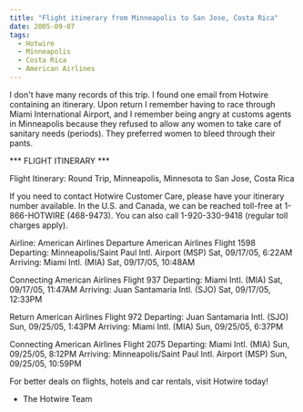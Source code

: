 ```yaml
---
title: "Flight itinerary from Minneapolis to San Jose, Costa Rica"
date: 2005-09-07
tags:
  - Hotwire
  - Minneapolis
  - Costa Rica
  - American Airlines
---
```

I don't have many records of this trip. I found one email from Hotwire containing an itinerary. Upon return I remember having to race through Miami International Airport, and I remember being angry at customs agents in Minneapolis because they refused to allow any women to take care of sanitary needs (periods). They preferred women to bleed through their pants.

*** FLIGHT ITINERARY ***

Flight Itinerary: Round Trip, Minneapolis, Minnesota to San Jose, Costa
Rica

If you need to contact Hotwire Customer Care, please have your itinerary
number available. In the U.S. and Canada, we can be reached toll-free at
1-866-HOTWIRE (468-9473). You can also call 1-920-330-9418 (regular toll
charges apply).

Airline: American Airlines
Departure
American Airlines Flight 1598
Departing: Minneapolis/Saint Paul Intl. Airport (MSP) Sat, 09/17/05,
6:22AM
Arriving: Miami Intl. (MIA) Sat, 09/17/05, 10:48AM

Connecting
American Airlines Flight 937
Departing: Miami Intl. (MIA) Sat, 09/17/05, 11:47AM
Arriving: Juan Santamaria Intl. (SJO) Sat, 09/17/05, 12:33PM

Return
American Airlines Flight 972
Departing: Juan Santamaria Intl. (SJO) Sun, 09/25/05, 1:43PM
Arriving: Miami Intl. (MIA) Sun, 09/25/05, 6:37PM

Connecting
American Airlines Flight 2075
Departing: Miami Intl. (MIA) Sun, 09/25/05, 8:12PM
Arriving: Minneapolis/Saint Paul Intl. Airport (MSP) Sun, 09/25/05,
10:59PM

For better deals on flights, hotels and car rentals, visit Hotwire
today!

- The Hotwire Team